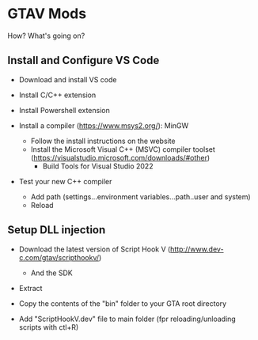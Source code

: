 # GTAV Mods

How? What's going on?

## Install and Configure VS Code

- Download and install VS code
- Install C/C++ extension
- Install Powershell extension
- Install a compiler (https://www.msys2.org/): MinGW
  - Follow the install instructions on the website
  - Install the Microsoft Visual C++ (MSVC) compiler toolset (https://visualstudio.microsoft.com/downloads/#other)
    - Build Tools for Visual Studio 2022

- Test your new C++ compiler
  - Add path (settings...environment variables...path..user and system)
  - Reload

## Setup DLL injection

- Download the latest version of Script Hook V (http://www.dev-c.com/gtav/scripthookv/)
  - And the SDK
- Extract
- Copy the contents of the "bin" folder to your GTA root directory

- Add "ScriptHookV.dev" file to main folder (fpr reloading/unloading scripts with ctl+R)

